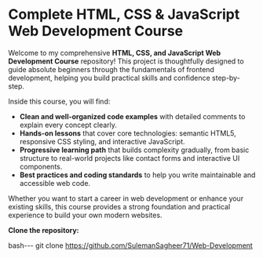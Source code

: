 # Complete HTML, CSS & JavaScript Web Development Course

Welcome to my comprehensive **HTML, CSS, and JavaScript Web Development Course** repository! This project is thoughtfully designed to guide absolute beginners through the fundamentals of frontend development, helping you build practical skills and confidence step-by-step.

Inside this course, you will find:

- **Clean and well-organized code examples** with detailed comments to explain every concept clearly.  
- **Hands-on lessons** that cover core technologies: semantic HTML5, responsive CSS styling, and interactive JavaScript.  
- **Progressive learning path** that builds complexity gradually, from basic structure to real-world projects like contact forms and interactive UI components.  
- **Best practices and coding standards** to help you write maintainable and accessible web code.  

Whether you want to start a career in web development or enhance your existing skills, this course provides a strong foundation and practical experience to build your own modern websites.



**Clone the repository:**  
   
bash---
   git clone https://github.com/SulemanSagheer71/Web-Development